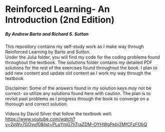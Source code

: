# Reinforced Learning- An Introduction (2nd Edition)
##### By Andrew Barto and Richard S. Sutton


This repository contains my self-study work as I make way through Reinforced Learning by Barto and Sutton.  
Under the Julia folder, you will find my code for the coding problems found throughout the textbook.  The solutions folder contains my detailed PDF solutions for the rest of the exercises found throughout the book.  I plan to add new content and update old content as I work my way through the textbook.  

Disclaimer: Some of the answers found in my solution keys *may* not be correct- so utilize any solutions found here with caution.  The plan is to revisit past problems as I progress through the book to converge on a thorough and correct solution.

Videos by David Silver that follow the textbook well:
https://www.youtube.com/watch?v=2pWv7GOvuf0&list=PLqYmG7hTraZDM-OYHWgPebj2MfCFzFObQ
